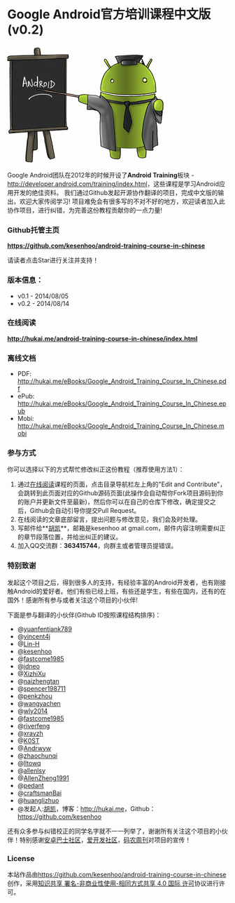 # Google Android官方培训课程中文版(v0.2)

![Android Training](android_training.jpg)

Google Android团队在2012年的时候开设了**Android Training**板块 - <http://developer.android.com/training/index.html>，这些课程是学习Android应用开发的绝佳资料。
我们通过Github发起开源协作翻译的项目，完成中文版的输出，欢迎大家传阅学习!
项目难免会有很多写的不对不好的地方，欢迎读者加入此协作项目，进行纠错，为完善这份教程贡献你的一点力量!

### Github托管主页

**<https://github.com/kesenhoo/android-training-course-in-chinese>**

请读者点击Star进行关注并支持！

### 版本信息：

* v0.1 - 2014/08/05
* v0.2 - 2014/08/14

### 在线阅读

**<http://hukai.me/android-training-course-in-chinese/index.html>**

### 离线文档

* PDF: <http://hukai.me/eBooks/Google_Android_Training_Course_In_Chinese.pdf>
* ePub: <http://hukai.me/eBooks/Google_Android_Training_Course_In_Chinese.epub>
* Mobi: <http://hukai.me/eBooks/Google_Android_Training_Course_In_Chinese.mobi>

### 参与方式

你可以选择以下的方式帮忙修改纠正这份教程（推荐使用方法1）：

1. 通过[在线阅读](http://hukai.me/android-training-course-in-chinese/index.html)课程的页面，点击目录导航栏左上角的"Edit and Contribute"，会跳转到此页面对应的Github源码页面(此操作会自动帮你Fork项目源码到你的账户并更新文件至最新)，然后你可以在自己的仓库下修改，确定提交之后，Github会自动引导你提交Pull Request。
2. 在线阅读的文章底部留言，提出问题与修改意见，我们会及时处理。
3. 写邮件给**[胡凯](http://hukai.me)**，邮箱是kesenhoo at gmail.com，邮件内容注明需要纠正的章节段落位置，并给出纠正的建议。
4. 加入QQ交流群：**363415744**，向群主或者管理员提错误。

### 特别致谢

发起这个项目之后，得到很多人的支持，有经验丰富的Android开发者，也有刚接触Android的爱好者。他们有些已经上班，有些还是学生，有些在国内，还有的在国外！感谢所有参与或者关注这个项目的小伙伴!

下面是参与翻译的小伙伴(Github ID按照课程结构排序)：

* @[yuanfentiank789](https://github.com/yuanfentiank789)
* @[vincent4j](https://github.com/vincent4j)
* @[Lin-H](https://github.com/Lin-H)
* @[kesenhoo](https://github.com/kesenhoo)
* @[fastcome1985](https://github.com/fastcome1985)
* @[jdneo](https://github.com/jdneo)
* @[XizhiXu](https://github.com/XizhiXu)
* @[naizhengtan](https://github.com/naizhengtan)
* @[spencer198711](https://github.com/spencer198711)
* @[penkzhou](https://github.com/penkzhou)
* @[wangyachen](https://github.com/wangyachen)
* @[wly2014](https://github.com/wly2014)
* @[fastcome1985](https://github.com/fastcome1985)
* @[riverfeng](https://github.com/riverfeng)
* @[xrayzh](https://github.com/xrayzh)
* @[K0ST](https://github.com/K0ST)
* @[Andrwyw](https://github.com/Andrwyw)
* @[zhaochunqi](https://github.com/zhaochunqi)
* @[lltowq](https://github.com/lltowq)
* @[allenlsy](https://github.com/allenlsy)
* @[AllenZheng1991](https://github.com/AllenZheng1991)
* @[pedant](https://github.com/pedant)
* @[craftsmanBai](https://github.com/craftsmanBai)
* @[huanglizhuo](https://github.com/huanglizhuo)
* @发起人:[胡凯](<http://hukai.me>)，博客：<http://hukai.me>，Github：<https://github.com/kesenhoo>

还有众多参与纠错校正的同学名字就不一一列举了，谢谢所有关注这个项目的小伙伴！特别感谢[安卓巴士社区](http://www.apkbus.com)，[爱开发社区](http://akaifa.com)，[码农周刊](http://weekly.manong.io)对项目的宣传！

### License
本站作品由<https://github.com/kesenhoo/android-training-course-in-chinese>创作，采用[知识共享 署名-非商业性使用-相同方式共享 4.0 国际 许可](http://creativecommons.org/licenses/by-nc-sa/4.0/)协议进行许可。
